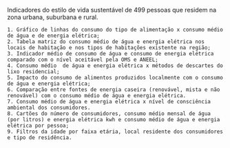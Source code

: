 Indicadores do estilo de vida sustentável de 499 pessoas que residem na zona urbana, suburbana e rural.

    1. Gráfico de linhas do consumo do tipo de alimentação x consumo médio de água e de energia elétrica;
    2. Tabela matriz do consumo médio de água e energia elétrica nos locais de habitação e nos tipos de habitações existente na região;
    3. Indicador médio de consumo de água e consumo de energia elétrica comparado com o nível aceitável pela OMS e ANEEL;
    4. Consumo médio  de água e energia elétrica x métodos de descartes do lixo residencial;
    5. Impacto do consumo de alimentos produzidos localmente com o consumo de água e energia elétrica;
    6. Comparação entre fontes de energia caseira (renovável, mista e não renovável) com o consumo médio de água e energia elétrica.
    7. Consumo médio de água e energia elétrica x nível de consciência ambiental dos consumidores.
    8. Cartões do número de consumidores, consumo médio mensal de água (por litros) e energia elétrica kwh e consumo médio de água e energia elétrica por pessoa;
    9. Filtros da idade por faixa etária, local residente dos consumidores e tipo de residência.
